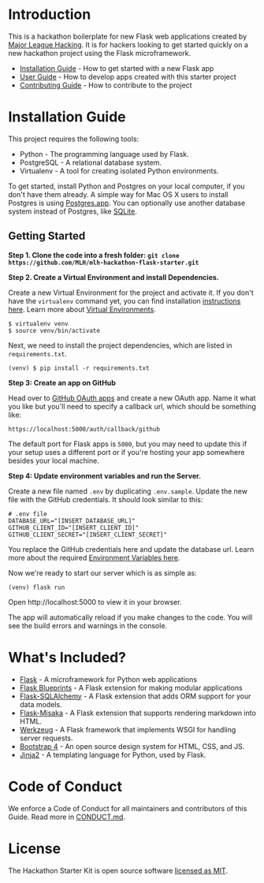 # Introduction

This is a hackathon boilerplate for new Flask web applications created by [Major League Hacking](https://github.com/MLH). It is for hackers looking to get started quickly on a new hackathon project using the Flask microframework.

* [Installation Guide](#installation-guide) - How to get started with a new Flask app
* [User Guide](/user-guide) - How to develop apps created with this starter project
* [Contributing Guide](/contributing) - How to contribute to the project

# <a name='installation-guide'>Installation Guide</a>

This project requires the following tools:

* Python - The programming language used by Flask.
* PostgreSQL - A relational database system.
* Virtualenv - A tool for creating isolated Python environments.

To get started, install Python and Postgres on your local computer, if you don't have them already. A simple way for Mac OS X users to install Postgres is using [Postgres.app](https://postgresapp.com/). You can optionally use another database system instead of Postgres, like [SQLite](http://flask.pocoo.org/docs/1.0/patterns/sqlite3/).

## Getting Started

**Step 1. Clone the code into a fresh folder: `git clone https://github.com/MLH/mlh-hackathon-flask-starter.git`**


**Step 2. Create a Virtual Environment and install Dependencies.**

Create a new Virtual Environment for the project and activate it. If you don't have the `virtualenv` command yet, you can find installation [instructions here](https://virtualenv.readthedocs.io/en/latest/). Learn more about [Virtual Environments](http://flask.pocoo.org/docs/1.0/installation/#virtual-environments).

```
$ virtualenv venv
$ source venv/bin/activate
```

Next, we need to install the project dependencies, which are listed in `requirements.txt`.

```
(venv) $ pip install -r requirements.txt
```

**Step 3: Create an app on GitHub**

Head over to [GitHub OAuth apps](https://github.com/settings/developers) and create a new OAuth app. Name it what you like but you'll need to specify a callback url, which should be something like:

```
https://localhost:5000/auth/callback/github
```

The default port for Flask apps is `5000`, but you may need to update this if your setup uses a different port or if you're hosting your app somewhere besides your local machine.

**Step 4: Update environment variables and run the Server.**

Create a new file named `.env` by duplicating `.env.sample`. Update the new file with the GitHub credentials. It should look similar to this:

```
# .env file
DATABASE_URL="[INSERT_DATABASE_URL]"
GITHUB_CLIENT_ID="[INSERT_CLIENT_ID]"
GITHUB_CLIENT_SECRET="[INSERT_CLIENT_SECRET]"
```

You replace the GitHub credentials here and update the database url. Learn more about the required [Environment Variables here](#environment-variables).

Now we're ready to start our server which is as simple as:

```
(venv) flask run
```

Open http://localhost:5000 to view it in your browser.

The app will automatically reload if you make changes to the code.
You will see the build errors and warnings in the console.

# What's Included?

* [Flask](http://flask.pocoo.org/) - A microframework for Python web applications
* [Flask Blueprints](http://flask.pocoo.org/docs/1.0/blueprints/) - A Flask extension for making modular applications
* [Flask-SQLAlchemy](http://flask-sqlalchemy.pocoo.org/2.3/) - A Flask extension that adds ORM support for your data models.
* [Flask-Misaka](https://flask-misaka.readthedocs.io) - A Flask extension that supports rendering markdown into HTML.
* [Werkzeug](http://werkzeug.pocoo.org/) - A Flask framework that implements WSGI for handling server requests.
* [Bootstrap 4](https://getbootstrap.com/) - An open source design system for HTML, CSS, and JS.
* [Jinja2](http://jinja.pocoo.org/docs/2.10/) - A templating language for Python, used by Flask.

# Code of Conduct

We enforce a Code of Conduct for all maintainers and contributors of this Guide. Read more in [CONDUCT.md](https://github.com/MLH/mlh-hackathon-flask-starter/blob/master/starter/docs/CONDUCT.md).

# License

The Hackathon Starter Kit is open source software [licensed as MIT](https://github.com/nlaz/github-hackathon-starter/blob/master/LICENSE.md).

